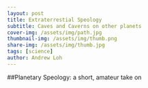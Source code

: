 ```yaml
---
layout: post
title: Extraterrestial Speology 
subtitle: Caves and Caverns on other planets
cover-img: /assets/img/path.jpg
thumbnail-img: /assets/img/thumb.png
share-img: /assets/img/thumb.jpg
tags: [science]
author: Andrew Loh
---
```

##Planetary Speology: a short, amateur take on 